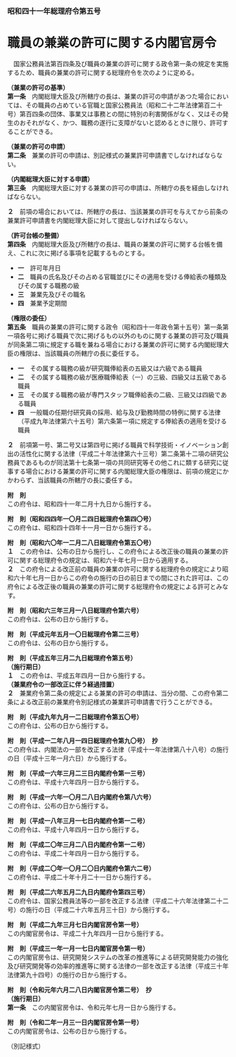 ### 昭和四十一年総理府令第五号  
# 職員の兼業の許可に関する内閣官房令  
　国家公務員法第百四条及び職員の兼業の許可に関する政令第一条の規定を実施するため、職員の兼業の許可に関する総理府令を次のように定める。  
  
**（兼業の許可の基準）**  
**第一条**　内閣総理大臣及び所轄庁の長は、兼業の許可の申請があつた場合においては、その職員の占めている官職と国家公務員法（昭和二十二年法律第百二十号）第百四条の団体、事業又は事務との間に特別の利害関係がなく、又はその発生のおそれがなく、かつ、職務の遂行に支障がないと認めるときに限り、許可することができる。  
  
**（兼業の許可の申請）**  
**第二条**　兼業の許可の申請は、別記様式の兼業許可申請書でしなければならない。  
  
**（内閣総理大臣に対する申請）**  
**第三条**　内閣総理大臣に対する兼業の許可の申請は、所轄庁の長を経由しなければならない。  
  
**２**　前項の場合においては、所轄庁の長は、当該兼業の許可を与えてから前条の兼業許可申請書を内閣総理大臣に対して提出しなければならない。  
  
**（許可台帳の整備）**  
**第四条**　内閣総理大臣及び所轄庁の長は、職員の兼業の許可に関する台帳を備え、これに次に掲げる事項を記載するものとする。  
* **一**　許可年月日  
* **二**　職員の氏名及びその占める官職並びにその適用を受ける俸給表の種類及びその属する職務の級  
* **三**　兼業先及びその職名  
* **四**　兼業予定期間  
  
**（権限の委任）**  
**第五条**　職員の兼業の許可に関する政令（昭和四十一年政令第十五号）第一条第一項各号に掲げる職員で次に掲げるもの以外のものに関する兼業の許可及び職員が同条第二項に規定する職を兼ねる場合における兼業の許可に関する内閣総理大臣の権限は、当該職員の所轄庁の長に委任する。  
* **一**　その属する職務の級が研究職俸給表の五級又は六級である職員  
* **二**　その属する職務の級が医療職俸給表（一）の三級、四級又は五級である職員  
* **三**　その属する職務の級が専門スタッフ職俸給表の二級、三級又は四級である職員  
* **四**　一般職の任期付研究員の採用、給与及び勤務時間の特例に関する法律（平成九年法律第六十五号）第六条第一項に規定する俸給表の適用を受ける職員  
  
**２**　前項第一号、第二号又は第四号に掲げる職員で科学技術・イノベーション創出の活性化に関する法律（平成二十年法律第六十三号）第二条第十二項の研究公務員であるものが同法第十七条第一項の共同研究等その他これに類する研究に従事する場合における兼業の許可に関する内閣総理大臣の権限は、前項の規定にかかわらず、当該職員の所轄庁の長に委任する。  
  
**附　則**  
この府令は、昭和四十一年二月十九日から施行する。  
  
**附　則（昭和四四年一〇月二四日総理府令第四〇号）**  
この府令は、昭和四十四年十一月一日から施行する。  
  
**附　則（昭和六〇年一二月二八日総理府令第五〇号）**  
**１**　この府令は、公布の日から施行し、この府令による改正後の職員の兼業の許可に関する総理府令の規定は、昭和六十年七月一日から適用する。  
**２**　この府令による改正前の職員の兼業の許可に関する総理府令の規定により昭和六十年七月一日からこの府令の施行の日の前日までの間にされた許可は、この府令による改正後の職員の兼業の許可に関する総理府令の規定による許可とみなす。  
  
**附　則（昭和六三年三月一八日総理府令第六号）**  
この府令は、公布の日から施行する。  
  
**附　則（平成元年五月一〇日総理府令第二三号）**  
この府令は、公布の日から施行する。  
  
**附　則（平成五年三月二九日総理府令第五号）**  
**（施行期日）**  
**１**　この府令は、平成五年四月一日から施行する。  
**（兼業府令の一部改正に伴う経過措置）**  
**２**　兼業府令第二条の規定による兼業の許可の申請は、当分の間、この府令第二条による改正前の兼業府令別記様式の兼業許可申請書で行うことができる。  
  
**附　則（平成九年九月一二日総理府令第五〇号）**  
この府令は、公布の日から施行する。  
  
**附　則（平成一二年八月一四日総理府令第九〇号）　抄**  
この府令は、内閣法の一部を改正する法律（平成十一年法律第八十八号）の施行の日（平成十三年一月六日）から施行する。  
  
**附　則（平成一六年三月二三日内閣府令第一三号）**  
この府令は、平成十六年四月一日から施行する。  
  
**附　則（平成一六年一〇月二八日内閣府令第八六号）**  
この府令は、公布の日から施行する。  
  
**附　則（平成一八年三月一七日内閣府令第一二号）**  
この府令は、平成十八年四月一日から施行する。  
  
**附　則（平成二〇年三月二八日内閣府令第一二号）**  
この府令は、平成二十年四月一日から施行する。  
  
**附　則（平成二〇年一〇月二〇日内閣府令第六二号）**  
この府令は、平成二十年十月二十一日から施行する。  
  
**附　則（平成二六年五月二九日内閣府令第四三号）**  
この府令は、国家公務員法等の一部を改正する法律（平成二十六年法律第二十二号）の施行の日（平成二十六年五月三十日）から施行する。  
  
**附　則（平成二九年三月七日内閣官房令第一号）**  
この内閣官房令は、平成二十九年四月一日から施行する。  
  
**附　則（平成三一年一月一七日内閣官房令第一号）**  
この内閣官房令は、研究開発システムの改革の推進等による研究開発能力の強化及び研究開発等の効率的推進等に関する法律の一部を改正する法律（平成三十年法律第九十四号）の施行の日から施行する。  
  
**附　則（令和元年六月二八日内閣官房令第二号）　抄**  
**（施行期日）**  
**第一条**　この内閣官房令は、令和元年七月一日から施行する。  
  
**附　則（令和二年一月三一日内閣官房令第一号）**  
この内閣官房令は、公布の日から施行する。  
  
（別記様式）
          
        